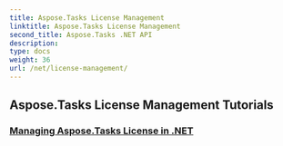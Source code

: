 ```yaml
---
title: Aspose.Tasks License Management
linktitle: Aspose.Tasks License Management
second_title: Aspose.Tasks .NET API
description: 
type: docs
weight: 36
url: /net/license-management/
---
```


## Aspose.Tasks License Management Tutorials
### [Managing Aspose.Tasks License in .NET](./managing-license/)